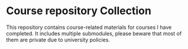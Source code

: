 # Course repository Collection

This repository contains course-related materials for courses I have completed. It includes multiple submodules, please beware that most of them are private due to university policies.
